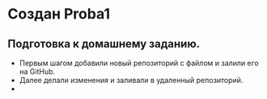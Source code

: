 ﻿# Создан Proba1

## Подготовка к домашнему заданию.

- Первым шагом добавили новый репозиторий с файлом и залили его на GitHub.
- Далее делали изменения и заливали в удаленный репозиторий.
- 

